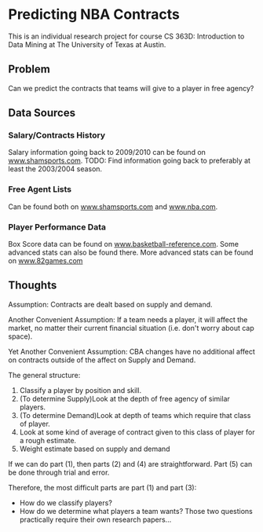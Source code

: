 # Predicting NBA Contracts

This is an individual research project for course CS 363D: Introduction to Data Mining
at The University of Texas at Austin.

## Problem
Can we predict the contracts that teams will give to a player in free agency?

## Data Sources
### Salary/Contracts History 
Salary information going back to 2009/2010 can be found on www.shamsports.com.
TODO: Find information going back to preferably at least the 2003/2004 season.
### Free Agent Lists
Can be found both on www.shamsports.com and www.nba.com.
### Player Performance Data
Box Score data can be found on www.basketball-reference.com.
Some advanced stats can also be found there.
More advanced stats can be found on www.82games.com

## Thoughts
Assumption: Contracts are dealt based on supply and demand.

Another Convenient Assumption: If a team needs a player, it will affect the market,
    no matter their current financial situation (i.e. don't worry about cap space).

Yet Another Convenient Assumption: CBA changes have no additional affect on contracts 
    outside of the affect on Supply and Demand.
    
The general structure:
1. Classify a player by position and skill.
2. (To determine Supply)Look at the depth of free agency of similar players.
3. (To determine Demand)Look at depth of teams which require that class of player.
4. Look at some kind of average of contract given to this class of player for a rough estimate.
5. Weight estimate based on supply and demand

If we can do part (1), then parts (2) and (4) are straightforward. Part (5) can be done through trial and error.

Therefore, the most difficult parts are part (1) and part (3):
* How do we classify players?
* How do we determine what players a team wants?
Those two questions practically require their own research papers...
